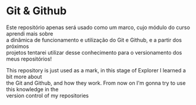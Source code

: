 # Git & Github

Este repositório apenas será usado como um marco, cujo módulo do curso aprendi mais sobre  
a dinâmica de funcionamento e utilização do Git e Github, e a partir dos próximos  
projetos tentarei utilizar desse conhecimento para o versionamento dos meus repositórios!
  
This repository is just used as a mark, in this stage of Explorer I learned a bit more about  
the Git and Github, and how they work. From now on I'm gonna try to use this knowledge in the  
version control of my repositories
